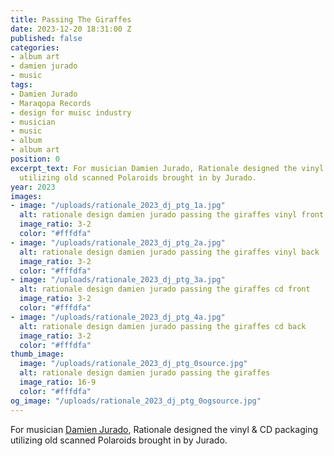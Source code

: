 ```yaml
---
title: Passing The Giraffes
date: 2023-12-20 18:31:00 Z
published: false
categories:
- album art
- damien jurado
- music
tags:
- Damien Jurado
- Maraqopa Records
- design for muisc industry
- musician
- music
- album
- album art
position: 0
excerpt_text: For musician Damien Jurado, Rationale designed the vinyl & CD packaging
  utilizing old scanned Polaroids brought in by Jurado.
year: 2023
images:
- image: "/uploads/rationale_2023_dj_ptg_1a.jpg"
  alt: rationale design damien jurado passing the giraffes vinyl front
  image_ratio: 3-2
  color: "#fffdfa"
- image: "/uploads/rationale_2023_dj_ptg_2a.jpg"
  alt: rationale design damien jurado passing the giraffes vinyl back
  image_ratio: 3-2
  color: "#fffdfa"
- image: "/uploads/rationale_2023_dj_ptg_3a.jpg"
  alt: rationale design damien jurado passing the giraffes cd front
  image_ratio: 3-2
  color: "#fffdfa"
- image: "/uploads/rationale_2023_dj_ptg_4a.jpg"
  alt: rationale design damien jurado passing the giraffes cd back
  image_ratio: 3-2
  color: "#fffdfa"
thumb_image:
  image: "/uploads/rationale_2023_dj_ptg_0source.jpg"
  alt: rationale design damien jurado passing the giraffes
  image_ratio: 16-9
  color: "#fffdfa"
og_image: "/uploads/rationale_2023_dj_ptg_0ogsource.jpg"
---
```


For musician [Damien Jurado](https://damienjuradomusic.com), Rationale designed the vinyl & CD packaging utilizing old scanned Polaroids brought in by Jurado.